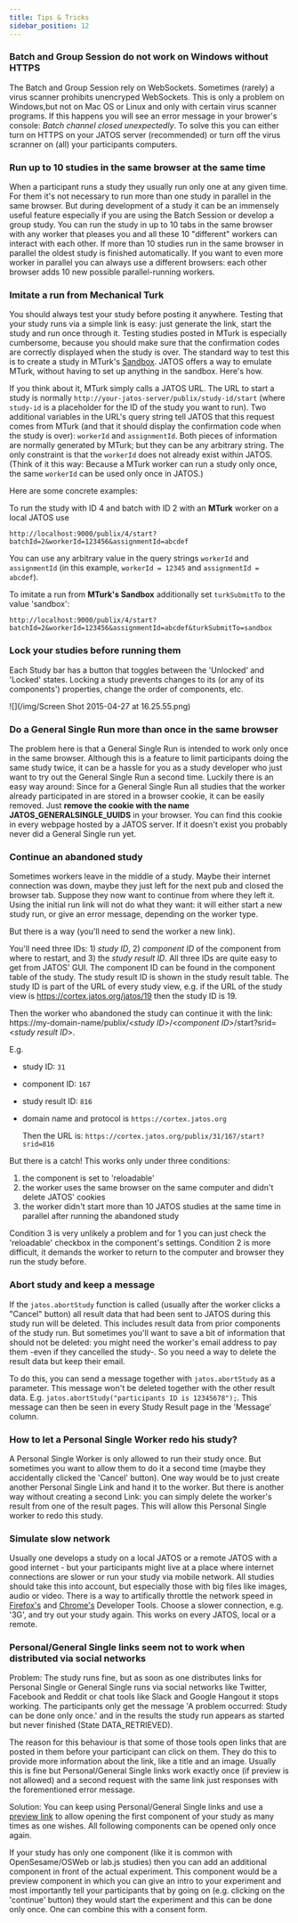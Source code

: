 ```yaml
---
title: Tips & Tricks
sidebar_position: 12
---
```


### Batch and Group Session do not work on Windows without HTTPS

The Batch and Group Session rely on WebSockets. Sometimes (rarely) a virus scanner prohibits unencryped WebSockets. This is only a problem on Windows,but not on Mac OS or Linux and only with certain virus scanner programs. If this happens you will see an error message in your brower's console: _Batch channel closed unexpectedly_. To solve this you can either turn on HTTPS on your JATOS server (recommended) or turn off the virus scranner on (all) your participants computers.

### Run up to 10 studies in the same browser at the same time

When a participant runs a study they usually run only one at any given time. For them it's not necessary to run more than one study in parallel in the same browser. But during development of a study it can be an immensely useful feature especially if you are using the Batch Session or develop a group study. You can run the study in up to 10 tabs in the same browser with any worker that pleases you and all these 10 "different" workers can interact with each other. If more than 10 studies run in the same browser in parallel the oldest study is finished automatically. If you want to even more worker in parallel you can always use a different browsers: each other browser adds 10 new possible parallel-running workers.


### Imitate a run from Mechanical Turk

You should always test your study before posting it anywhere. Testing that your study runs via a simple link is easy: just generate the link, start the study and run once through it. 
Testing studies posted in MTurk is especially cumbersome, because you should make sure that the confirmation codes are correctly displayed when the study is over. The standard way to test this is to create a study in MTurk's [Sandbox](https://requester.mturk.com/developer/sandbox). JATOS offers a way to emulate MTurk, without having to set up anything in the sandbox. Here's how.

If you think about it, MTurk simply calls a JATOS URL. The URL to start a study is normally `http://your-jatos-server/publix/study-id/start` (where `study-id` is a placeholder for the ID of the study you want to run). Two additional variables in the URL's query string tell JATOS that this request comes from MTurk (and that it should display the confirmation code when the study is over): `workerId` and `assignmentId`. Both pieces of information are normally generated by MTurk; but they can be any arbitrary string. The only constraint is that the `workerId` does not already exist within JATOS. (Think of it this way: Because a MTurk worker can run a study only once, the same `workerId` can be used only once in JATOS.)

Here are some concrete examples:

To run the study with ID 4 and batch with ID 2 with an **MTurk** worker on a local JATOS use

```
http://localhost:9000/publix/4/start?batchId=2&workerId=123456&assignmentId=abcdef
```

You can use any arbitrary value in the query strings `workerId` and `assignmentId` (in this example, `workerId = 12345` and `assignmentId = abcdef`).

To imitate a run from **MTurk's Sandbox** additionally set `turkSubmitTo` to the value 'sandbox':

```
http://localhost:9000/publix/4/start?batchId=2&workerId=123456&assignmentId=abcdef&turkSubmitTo=sandbox
```


### Lock your studies before running them

Each Study bar has a button that toggles between the  'Unlocked' and 'Locked' states. Locking a study prevents changes to its (or any of its components') properties, change the order of components, etc. 

<!-- <img src="/img/Screen Shot 2015-04-27 at 16.25.55.png" style="width:250px"/> -->

![](/img/Screen Shot 2015-04-27 at 16.25.55.png)


### Do a General Single Run more than once in the same browser 

The problem here is that a General Single Run is intended to work only once in the same browser. Although this is a feature to limit participants doing the same study twice, it can be a hassle for you as a study developer who just want to try out the General Single Run a second time. Luckily there is an easy way around: Since for a General Single Run all studies that the worker already participated in are stored in a browser cookie, it can be easily removed. Just **remove the cookie with the name JATOS_GENERALSINGLE_UUIDS** in your browser. You can find this cookie in every webpage hosted by a JATOS server. If it doesn't exist you probably never did a General Single run yet.


### Continue an abandoned study

Sometimes workers leave in the middle of a study. Maybe their internet connection was down, maybe they just left for the next pub and closed the browser tab. Suppose they now want to continue from where they left it. Using the initial run link will not do what they want: it will either start a new study run, or give an error message, depending on the worker type. 

But there is a way (you'll need to send the worker a new link). 

You'll need three IDs: 1) _study ID_, 2) _component ID_ of the component from where to restart, and 3) the _study result ID_. All three IDs are quite easy to get from JATOS' GUI. The component ID can be found in the component table of the study. The study result ID is shown in the study result table. The study ID is part of the URL of every study view, e.g. if the URL of the study view is https://cortex.jatos.org/jatos/19 then the study ID is 19.

Then the worker who abandoned the study can continue it with the link: ht<span>tps://</span>my-domain-name/publix/<_study ID_\>/\<_component ID_\>/start?srid=\<_study result ID_\>.

E.g. 
* study ID: `31`
* component ID: `167`
* study result ID: `816`
* domain name and protocol is `https://cortex.jatos.org`

  Then the URL is: `https://cortex.jatos.org/publix/31/167/start?srid=816`

But there is a catch! This works only under three conditions:
1. the component is set to 'reloadable'
1. the worker uses the same browser on the same computer and didn't delete JATOS' cookies
1. the worker didn't start more than 10 JATOS studies at the same time in parallel after running the abandoned study

Condition 3 is very unlikely a problem and for 1 you can just check the 'reloadable' checkbox in the component's settings. Condition 2 is more difficult, it demands the worker to return to the computer and browser they run the study before.


### Abort study and keep a message

If the `jatos.abortStudy` function is called (usually after the worker clicks a "Cancel" button) all result data that had been sent to JATOS during this study run will be deleted. This includes result data from prior components of the study run. But sometimes you'll want to save a bit of information that should not be deleted: you might need the worker's email address to pay them -even if they cancelled the study-. So you need a way to delete the result data but keep their email. 

To do this, you can send a message together with `jatos.abortStudy` as a parameter. This message won't be deleted together with the other result data. E.g. `jatos.abortStudy("participants ID is 12345678");`. This message can then be seen in every Study Result page in the 'Message' column.


### How to let a Personal Single Worker redo his study?

A Personal Single Worker is only allowed to run their study once. But sometimes you want to allow them to do it a second time (maybe they accidentally clicked the 'Cancel' button). One way would be to just create another Personal Single Link and hand it to the worker. But there is another way without creating a second Link: you can simply delete the worker's result from one of the result pages. This will allow this Personal Single worker to redo this study.

### Simulate slow network

Usually one develops a study on a local JATOS or a remote JATOS with a good internet - but your participants might live at a place where internet connections are slower or run your study via mobile network. All studies should take this into account, but especially those with big files like images, audio or video. There is a way to artifically throttle the network speed in [Firefox's](https://developer.mozilla.org/en-US/docs/Tools/Network_Monitor) and [Chrome's](https://developers.google.com/web/tools/chrome-devtools/network#throttle) Developer Tools. Choose a slower connection, e.g. '3G', and try out your study again. This works on every JATOS, local or a remote.

### Personal/General Single links seem not to work when distributed via social networks

Problem: The study runs fine, but as soon as one distributes links for Personal Single or General Single runs via social networks like Twitter, Facebook and Reddit or chat tools like Slack and Google Hangout it stops working. The participants only get the message 'A problem occurred: Study can be done only once.' and in the results the study run appears as started but never finished (State DATA_RETRIEVED).

The reason for this behaviour is that some of those tools open links that are posted in them before your participant can click on them. They do this to provide more information about the link, like a title and an image. Usually this is fine but Personal/General Single links work exactly once (if preview is not allowed) and a second request with the same link just responses with the forementioned error message.

Solution: You can keep using Personal/General Single links and use a [preview link](Restricting-study-flow.html#preview-links) to allow opening the first component of your study as many times as one wishes. All following components can be opened only once again.

If your study has only one component (like it is common with OpenSesame/OSWeb or lab.js studies) then you can add an additional component in front of the actual experiment. This component would be a preview component in which you can give an intro to your experiment and most importantly tell your participants that by going on (e.g. clicking on the 'continue' button) they would start the experiment and this can be done only once. One can combine this with a consent form.



